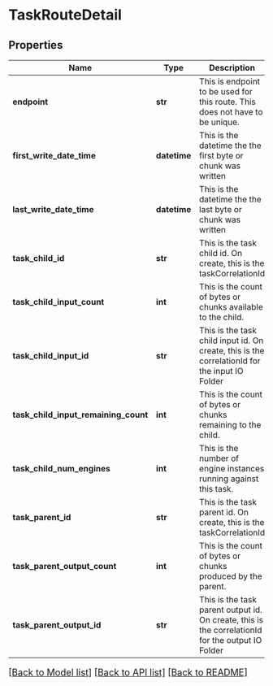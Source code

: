 # TaskRouteDetail

## Properties
Name | Type | Description | Notes
------------ | ------------- | ------------- | -------------
**endpoint** | **str** | This is endpoint to be used for this route.  This does not have to be unique. | [optional] 
**first_write_date_time** | **datetime** | This is the datetime the the first byte or chunk was written | [optional] 
**last_write_date_time** | **datetime** | This is the datetime the the last byte or chunk was  written | [optional] 
**task_child_id** | **str** | This is the task child id.  On create, this is the taskCorrelationId | [optional] 
**task_child_input_count** | **int** | This is the count of bytes or chunks available to the child. | [optional] 
**task_child_input_id** | **str** | This is the task child input id.  On create, this is the correlationId for the input IO Folder | [optional] 
**task_child_input_remaining_count** | **int** | This is the count of bytes or chunks remaining to the child. | [optional] 
**task_child_num_engines** | **int** | This is the number of engine instances running against this task. | [optional] 
**task_parent_id** | **str** | This is the task parent id.  On create, this is the taskCorrelationId | [optional] 
**task_parent_output_count** | **int** | This is the count of bytes or chunks produced by the parent. | [optional] 
**task_parent_output_id** | **str** | This is the task parent output id.  On create, this is the correlationId for the output IO Folder | [optional] 

[[Back to Model list]](../README.md#documentation-for-models) [[Back to API list]](../README.md#documentation-for-api-endpoints) [[Back to README]](../README.md)

<style>
     p, ul, ol, li { font-size: 18px !important;}
</style>


